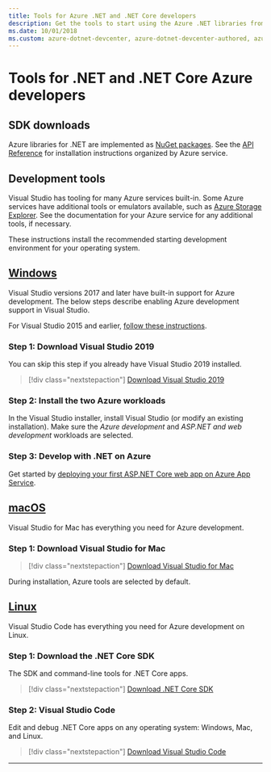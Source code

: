```yaml
---
title: Tools for Azure .NET and .NET Core developers
description: Get the tools to start using the Azure .NET libraries from a Windows, Linux, and Mac environment.
ms.date: 10/01/2018
ms.custom: azure-dotnet-devcenter, azure-dotnet-devcenter-authored, azure-dotnet-devcenter-conceptual, vs-azure
---
```


# Tools for .NET and .NET Core Azure developers

## SDK downloads

Azure libraries for .NET are implemented as [NuGet packages](https://www.nuget.org/packages?q=windowsazureofficial). See the [API Reference](/dotnet/api/overview/azure/?view=azure-dotnet) for installation instructions organized by Azure service.

## Development tools

Visual Studio has tooling for many Azure services built-in. Some Azure services have additional tools or emulators available, such as [Azure Storage Explorer](https://azure.microsoft.com/features/storage-explorer/). See the documentation for your Azure service for any additional tools, if necessary.

These instructions install the recommended starting development environment for your operating system.

## [Windows](#tab/windows)

Visual Studio versions 2017 and later have built-in support for Azure development. The below steps describe enabling Azure development support in Visual Studio.

For Visual Studio 2015 and earlier, <a href="vs2015-install.md">follow these instructions</a>.

### Step 1: Download Visual Studio 2019

You can skip this step if you already have Visual Studio 2019 installed.

> [!div class="nextstepaction"]
> [Download Visual Studio 2019](https://www.visualstudio.com/downloads/)

### Step 2: Install the two Azure workloads

In the Visual Studio installer, install Visual Studio (or modify an existing installation). Make sure the *Azure development* and *ASP.NET and web development* workloads are selected.

### Step 3: Develop with .NET on Azure

Get started by [deploying your first ASP.NET Core web app on Azure App Service](https://docs.microsoft.com/azure/app-service-web/app-service-web-get-started-dotnet).

## [macOS](#tab/macos)

Visual Studio for Mac has everything you need for Azure development.

### Step 1: Download Visual Studio for Mac

> [!div class="nextstepaction"]
> [Download Visual Studio for Mac](https://www.visualstudio.com/vs/visual-studio-mac/)

During installation, Azure tools are selected by default.

## [Linux](#tab/linux)

Visual Studio Code has everything you need for Azure development on Linux.

### Step 1: Download the .NET Core SDK

The SDK and command-line tools for .NET Core apps.

> [!div class="nextstepaction"]
> [Download .NET Core SDK](https://dotnet.microsoft.com/download)

### Step 2: Visual Studio Code

Edit and debug .NET Core apps on any operating system: Windows, Mac, and Linux.

> [!div class="nextstepaction"]
> [Download Visual Studio Code](https://code.visualstudio.com)

---

